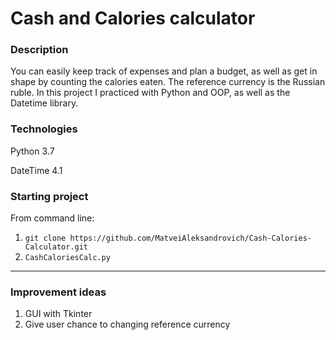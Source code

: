 # Cash and Calories calculator #

### Description ###
You can easily keep track of expenses and plan a budget, as well as get in shape by counting the calories eaten. The reference currency is the Russian ruble.
In this project I practiced with Python and OOP, as well as the Datetime library.

### Technologies
Python 3.7

DateTime 4.1

### Starting project
From command line:
  1. ```git clone https://github.com/MatveiAleksandrovich/Cash-Calories-Calculator.git```
  2. ```CashCaloriesCalc.py``` 
- - - -
### Improvement ideas
1. GUI with Tkinter
2. Give user chance to changing reference currency
